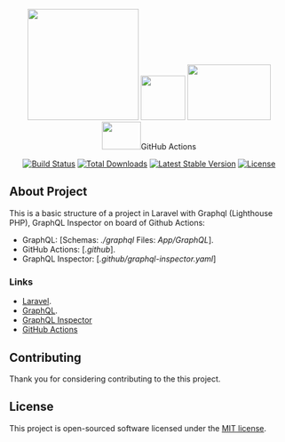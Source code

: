 <p align="center">
    <img src="https://raw.githubusercontent.com/laravel/art/master/logo-lockup/5%20SVG/2%20CMYK/1%20Full%20Color/laravel-logolockup-cmyk-red.svg" width="200">
    <img src="https://graphql.org/img/logo.svg" width="80" height="80">
    <img src="https://graphql-inspector.com/img/logo.svg" width="150" height="100">
     <img src="https://github.githubassets.com/images/modules/site/features/actions-icon-actions.svg" width="70" height="50">GitHub Actions
</p>

<p align="center">
<a href="https://travis-ci.org/laravel/framework"><img src="https://travis-ci.com/mfrancaleal/gitactions.svg?branch=main" alt="Build Status"></a>
<a href="https://packagist.org/packages/laravel/framework"><img src="https://img.shields.io/packagist/dt/laravel/framework" alt="Total Downloads"></a>
<a href="https://packagist.org/packages/laravel/framework"><img src="https://img.shields.io/packagist/v/laravel/framework" alt="Latest Stable Version"></a>
<a href="https://packagist.org/packages/laravel/framework"><img src="https://img.shields.io/packagist/l/laravel/framework" alt="License"></a>
</p>

## About Project

This is a basic structure of a project in Laravel with Graphql (Lighthouse PHP), GraphQL Inspector on board of Github Actions:

- GraphQL: [Schemas: _./graphql_ Files: _App/GraphQL_].
- GitHub Actions: [_.github_].
- GraphQL Inspector: [_.github/graphql-inspector.yaml_]

### Links
- [Laravel](https://laravel.com).
- [GraphQL](https://graphql.org).
- [GraphQL Inspector](https://graphql-inspector.com)
- [GitHub Actions](https://github.com/features/actions)


## Contributing

Thank you for considering contributing to the this project.

## License

This project is open-sourced software licensed under the [MIT license](https://opensource.org/licenses/MIT).
